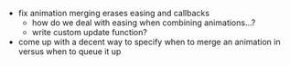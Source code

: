 * fix animation merging erases easing and callbacks
    * how do we deal with easing when combining animations...?
    * write custom update function?
* come up with a decent way to specify when to merge an animation in versus when to queue it up